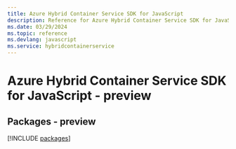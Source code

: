 ```yaml
---
title: Azure Hybrid Container Service SDK for JavaScript
description: Reference for Azure Hybrid Container Service SDK for JavaScript
ms.date: 03/29/2024
ms.topic: reference
ms.devlang: javascript
ms.service: hybridcontainerservice
---
```

# Azure Hybrid Container Service SDK for JavaScript - preview
## Packages - preview
[!INCLUDE [packages](hybrid-container-service-index.md)]